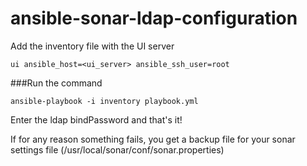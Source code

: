 # ansible-sonar-ldap-configuration

Add the inventory file with the UI server
```
ui ansible_host=<ui_server> ansible_ssh_user=root
```
###Run the command

```
ansible-playbook -i inventory playbook.yml
```
Enter the ldap bindPassword and that's it!

If for any reason something fails, you get a backup file for your
sonar settings file (/usr/local/sonar/conf/sonar.properties)
